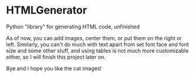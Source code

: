 # HTMLGenerator
Python "library" for generating HTML code, unfinished


As of now, you can add images, center them, or put them on the right or left. Similarly, you can't do much with text apart from set font face and font size and some other stuff, and using tables is not much more customizable either, so I will finish this project later on.

Bye and I hope you like the cat images!
